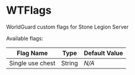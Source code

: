 WTFlags
=========

WorldGuard custom flags for Stone Legion Server

Available flags:

| Flag Name                  | Type                  | Default Value |
|----------------------------|-----------------------|---------------|
| Single use chest           | String                | *N/A*         |


